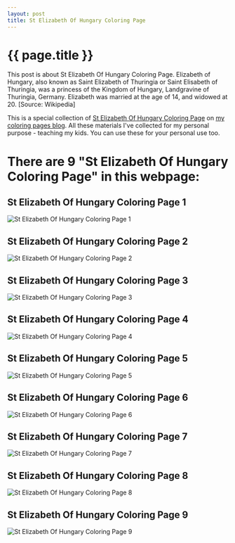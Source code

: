 ```yaml
---
layout: post
title: St Elizabeth Of Hungary Coloring Page
---
```


{{ page.title }}
================

This post is about St Elizabeth Of Hungary Coloring Page. Elizabeth of Hungary, also known as Saint Elizabeth of Thuringia or Saint Elisabeth of Thuringia, was a princess of the Kingdom of Hungary, Landgravine of Thuringia, Germany. Elizabeth was married at the age of 14, and widowed at 20. [Source: Wikipedia]

This is a special collection of  [St Elizabeth Of Hungary Coloring Page](https://coloring-pages.github.io/2022/1/21/St-Elizabeth-Of-Hungary-Coloring-Page.html) on [my coloring pages blog](https://coloring-pages.github.io/). All these materials I've collected for my personal purpose - teaching my kids. You can use these for your personal use too.

# **There are 9 "St Elizabeth Of Hungary Coloring Page" in this webpage:**

## St Elizabeth Of Hungary Coloring Page 1

![St Elizabeth Of Hungary Coloring Page 1](https://coloring-pages.github.io/coloring-pages/St-Elizabeth-Of-Hungary-Coloring-Page-1.png)

<script async src="https://pagead2.googlesyndication.com/pagead/js/adsbygoogle.js?client=ca-pub-6753140515841889" crossorigin="anonymous"></script> <ins class="adsbygoogle" style="display:block" data-ad-format="autorelaxed" data-ad-client="ca-pub-6753140515841889" data-ad-slot="5405745125"></ins><script>(adsbygoogle = window.adsbygoogle || []).push({}); </script>

## St Elizabeth Of Hungary Coloring Page 2

![St Elizabeth Of Hungary Coloring Page 2](https://coloring-pages.github.io/coloring-pages/St-Elizabeth-Of-Hungary-Coloring-Page-2.png)

## St Elizabeth Of Hungary Coloring Page 3

![St Elizabeth Of Hungary Coloring Page 3](https://coloring-pages.github.io/coloring-pages/St-Elizabeth-Of-Hungary-Coloring-Page-3.png)

## St Elizabeth Of Hungary Coloring Page 4

![St Elizabeth Of Hungary Coloring Page 4](https://coloring-pages.github.io/coloring-pages/St-Elizabeth-Of-Hungary-Coloring-Page-4.png)

## St Elizabeth Of Hungary Coloring Page 5

![St Elizabeth Of Hungary Coloring Page 5](https://coloring-pages.github.io/coloring-pages/St-Elizabeth-Of-Hungary-Coloring-Page-5.png)

## St Elizabeth Of Hungary Coloring Page 6

![St Elizabeth Of Hungary Coloring Page 6](https://coloring-pages.github.io/coloring-pages/St-Elizabeth-Of-Hungary-Coloring-Page-6.png)

## St Elizabeth Of Hungary Coloring Page 7

![St Elizabeth Of Hungary Coloring Page 7](https://coloring-pages.github.io/coloring-pages/St-Elizabeth-Of-Hungary-Coloring-Page-7.png)

## St Elizabeth Of Hungary Coloring Page 8

![St Elizabeth Of Hungary Coloring Page 8](https://coloring-pages.github.io/coloring-pages/St-Elizabeth-Of-Hungary-Coloring-Page-8.png)

## St Elizabeth Of Hungary Coloring Page 9

![St Elizabeth Of Hungary Coloring Page 9](https://coloring-pages.github.io/coloring-pages/St-Elizabeth-Of-Hungary-Coloring-Page-9.png)

<script async src="https://pagead2.googlesyndication.com/pagead/js/adsbygoogle.js?client=ca-pub-6753140515841889" crossorigin="anonymous"></script> <ins class="adsbygoogle" style="display:block" data-ad-format="autorelaxed" data-ad-client="ca-pub-6753140515841889" data-ad-slot="5405745125"></ins><script>(adsbygoogle = window.adsbygoogle || []).push({}); </script>


